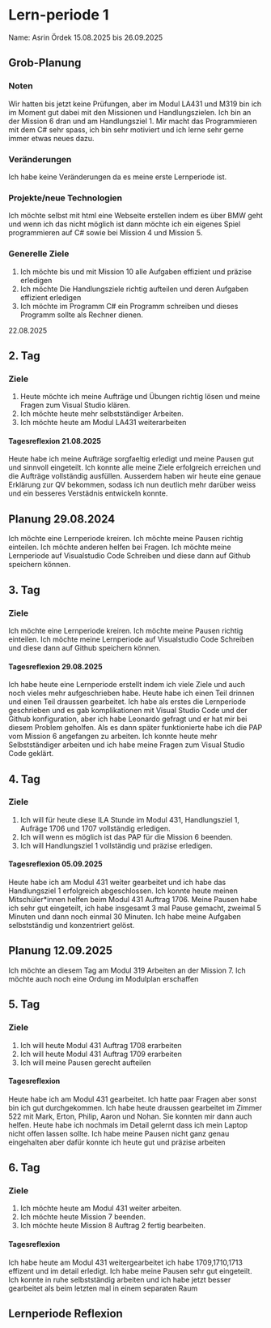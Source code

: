 # Lern-periode 1
Name: Asrin Ördek
15.08.2025 bis 26.09.2025
## Grob-Planung
### Noten
Wir hatten bis jetzt keine Prüfungen, aber im Modul LA431 und M319 bin ich im Moment gut dabei mit den Missionen und Handlungszielen. Ich bin an der Mission 6 dran und am Handlungsziel 1. Mir macht das Programmieren mit dem C# sehr spass, ich bin sehr motiviert und ich lerne sehr gerne immer etwas neues dazu.
### Veränderungen
Ich habe keine Veränderungen da es meine erste Lernperiode ist.

### Projekte/neue Technologien
Ich möchte selbst mit html eine Webseite erstellen indem es über BMW geht und wenn ich das nicht möglich ist dann möchte ich ein eigenes Spiel programmieren auf C# sowie bei Mission 4 und Mission 5.
### Generelle Ziele
1. Ich möchte bis und mit Mission 10 alle Aufgaben effizient und präzise erledigen
2. Ich möchte Die Handlungsziele richtig aufteilen und deren Aufgaben effizient erledigen
3. Ich möchte im Programm C# ein Programm schreiben und dieses Programm sollte als Rechner dienen.

22.08.2025
## 2. Tag
### Ziele
1. Heute möchte ich meine Aufträge und Übungen richtig lösen und meine Fragen zum Visual Studio klären.
2. Ich möchte heute mehr selbstständiger Arbeiten.
3. Ich möchte heute am Modul LA431 weiterarbeiten 
#### Tagesreflexion 21.08.2025
Heute habe ich meine Aufträge sorgfaeltig erledigt und meine Pausen gut und sinnvoll eingeteilt. Ich konnte alle meine Ziele erfolgreich erreichen und die Aufträge vollständig ausfüllen. Ausserdem haben wir heute eine genaue Erklärung zur QV bekommen, sodass ich nun deutlich mehr darüber weiss und ein besseres Verstädnis entwickeln konnte.

## Planung 29.08.2024
Ich möchte eine Lernperiode kreiren.
Ich möchte meine Pausen richtig einteilen.
Ich möchte anderen helfen bei Fragen.
Ich möchte meine Lernperiode auf Visualstudio Code Schreiben und diese dann auf Github speichern können.
## 3. Tag
### Ziele
Ich möchte eine Lernperiode kreiren.
Ich möchte meine Pausen richtig einteilen.
Ich möchte meine Lernperiode auf Visualstudio Code Schreiben und diese dann auf Github speichern können.
#### Tagesreflexion 29.08.2025
Ich habe heute eine Lernperiode erstellt indem ich viele Ziele und auch noch vieles mehr aufgeschrieben habe. Heute habe ich einen Teil drinnen und einen Teil draussen gearbeitet. Ich habe als erstes die Lernperiode geschrieben und es gab komplikationen mit Visual Studio Code und der Github konfiguration, aber ich habe Leonardo gefragt und er hat mir bei diesem Problem geholfen.
Als es dann später funktionierte habe ich die PAP vom Mission 6 angefangen zu arbeiten.
Ich konnte heute mehr Selbstständiger arbeiten und ich habe meine Fragen zum Visual Studio Code geklärt.

## 4. Tag 
### Ziele
1. Ich will für heute diese ILA Stunde im Modul 431, Handlungsziel 1, Aufräge 1706 und 1707 vollständig erledigen.
2. Ich will wenn es möglich ist das PAP für die Mission 6 beenden.
3. Ich will Handlungsziel 1 vollständig und präzise erledigen.
#### Tagesreflexion 05.09.2025
Heute habe ich am Modul 431 weiter gearbeitet und ich habe das Handlungsziel 1 erfolgreich abgeschlossen. Ich konnte heute meinen Mitschüler*innen helfen beim Modul 431 Auftrag 1706.
Meine Pausen habe ich sehr gut eingeteilt, ich habe insgesamt 3 mal Pause gemacht, zweimal 5 Minuten und dann noch einmal 30 Minuten. Ich habe meine Aufgaben selbstständig und konzentriert gelöst.
## Planung 12.09.2025
Ich möchte an diesem Tag am Modul 319 Arbeiten an der Mission 7. Ich möchte auch noch eine Ordung im Modulplan erschaffen

## 5. Tag 
### Ziele
1. Ich will heute Modul 431 Auftrag 1708 erarbeiten
2. Ich will heute Modul 431 Auftrag 1709 erarbeiten
3. Ich will meine Pausen gerecht aufteilen
#### Tagesreflexion
Heute habe ich am Modul 431 gearbeitet. Ich hatte paar Fragen aber sonst bin ich gut durchgekommen.
Ich habe heute draussen gearbeitet im Zimmer 522 mit Mark, Erton, Philip, Aaron und Nohan. Sie konnten mir dann auch helfen.
Heute habe ich nochmals im Detail gelernt dass ich mein Laptop nicht offen lassen sollte.
Ich habe meine Pausen nicht ganz genau eingehalten aber dafür konnte ich heute gut und präzise arbeiten

## 6. Tag
### Ziele
1. Ich möchte heute am Modul 431 weiter arbeiten.
2. Ich möchte heute Mission 7 beenden.
3. Ich möchte heute Mission 8 Auftrag 2 fertig bearbeiten.
#### Tagesreflexion
Ich habe heute am Modul 431 weitergearbeitet ich habe 1709,1710,1713 effizent und im detail erledigt.
Ich habe meine Pausen sehr gut eingeteilt. Ich konnte in ruhe selbstständig arbeiten und ich habe jetzt besser gearbeitet als beim letzten mal in einem separaten Raum 
## Lernperiode Reflexion
